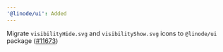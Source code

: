 ```yaml
---
'@linode/ui': Added
---
```


Migrate `visibilityHide.svg` and `visibilityShow.svg` icons to `@linode/ui` package ([#11673](https://github.com/linode/manager/pull/11673))
